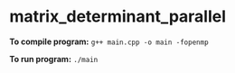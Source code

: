 # matrix_determinant_parallel
**To compile program:**
```g++ main.cpp -o main -fopenmp```

**To run program:**
```./main```

